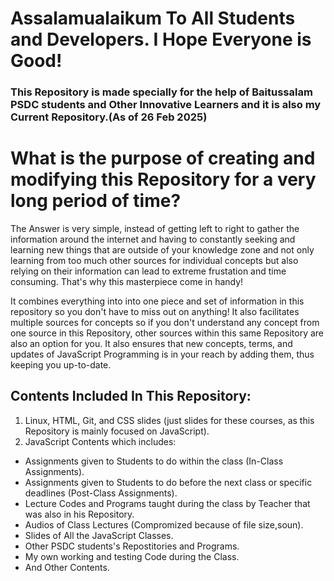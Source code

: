 # Assalamualaikum To All Students and Developers. I Hope Everyone is Good!
### This Repository is made specially for the help of Baitussalam PSDC students and Other Innovative Learners and it is also my Current Repository.(As of 26 Feb 2025) 
# What is the purpose of creating and modifying this Repository for a very long period of time?
The Answer is very simple, instead of getting left to right to gather the information around the internet and having to constantly seeking and learning new things that are outside of your knowledge zone and not only learning from too much other sources for individual concepts but also relying on their information can lead to extreme frustation and time consuming. That's why this masterpiece come in handy!

It combines everything into into one piece and set of information in this repository so you don't have to miss out on anything! It also facilitates multiple sources for concepts so if you don't understand any concept from one source in this Repository, other sources within this same Repository are also an option for you. 
It also ensures that new concepts, terms, and updates of JavaScript Programming is in your reach by adding them, thus keeping you up-to-date.

## Contents Included In This Repository:

1. Linux, HTML, Git, and CSS slides (just slides for these courses, as this Repository is mainly focused on JavaScript).
2. JavaScript Contents which includes:
  * Assignments given to Students to do within the class (In-Class Assignments).
  * Assignments given to Students to do before the next class or specific deadlines (Post-Class Assignments).
  * Lecture Codes and Programs taught during the class by Teacher that was also in his Repository.
  * Audios of Class Lectures (Compromized because of file size,soun).
  * Slides of All the JavaScript Classes.
  * Other PSDC students's Repostitories and Programs.
  * My own working and testing Code during the Class.
  * And Other Contents.
